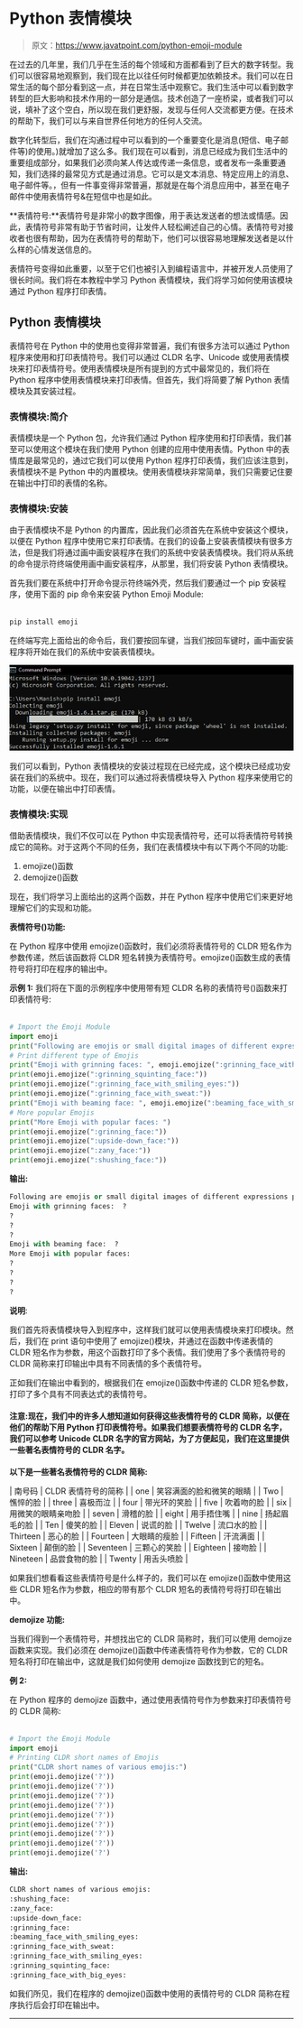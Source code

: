 # Python 表情模块

> 原文：<https://www.javatpoint.com/python-emoji-module>

在过去的几年里，我们几乎在生活的每个领域和方面都看到了巨大的数字转型。我们可以很容易地观察到，我们现在比以往任何时候都更加依赖技术。我们可以在日常生活的每个部分看到这一点，并在日常生活中观察它。我们生活中可以看到数字转型的巨大影响和技术作用的一部分是通信。技术创造了一座桥梁，或者我们可以说，填补了这个空白，所以现在我们更舒服，发现与任何人交流都更方便。在技术的帮助下，我们可以与来自世界任何地方的任何人交流。

数字化转型后，我们在沟通过程中可以看到的一个重要变化是消息(短信、电子邮件等)的使用。)就增加了这么多。我们现在可以看到，消息已经成为我们生活中的重要组成部分，如果我们必须向某人传达或传递一条信息，或者发布一条重要通知，我们选择的最常见方式是通过消息。它可以是文本消息、特定应用上的消息、电子邮件等。，但有一件事变得非常普遍，那就是在每个消息应用中，甚至在电子邮件中使用表情符号&在短信中也是如此。

**表情符号:**表情符号是非常小的数字图像，用于表达发送者的想法或情感。因此，表情符号非常有助于节省时间，让发件人轻松阐述自己的心情。表情符号对接收者也很有帮助，因为在表情符号的帮助下，他们可以很容易地理解发送者是以什么样的心情发送信息的。

表情符号变得如此重要，以至于它们也被引入到编程语言中，并被开发人员使用了很长时间。我们将在本教程中学习 Python 表情模块，我们将学习如何使用该模块通过 Python 程序打印表情。

## Python 表情模块

表情符号在 Python 中的使用也变得非常普遍，我们有很多方法可以通过 Python 程序来使用和打印表情符号。我们可以通过 CLDR 名字、Unicode 或使用表情模块来打印表情符号。使用表情模块是所有提到的方式中最常见的，我们将在 Python 程序中使用表情模块来打印表情。但首先，我们将简要了解 Python 表情模块及其安装过程。

### 表情模块:简介

表情模块是一个 Python 包，允许我们通过 Python 程序使用和打印表情，我们甚至可以使用这个模块在我们使用 Python 创建的应用中使用表情。Python 中的表情库是最常见的，通过它我们可以使用 Python 程序打印表情，我们应该注意到，表情模块不是 Python 中的内置模块。使用表情模块非常简单，我们只需要记住要在输出中打印的表情的名称。

### 表情模块:安装

由于表情模块不是 Python 的内置库，因此我们必须首先在系统中安装这个模块，以便在 Python 程序中使用它来打印表情。在我们的设备上安装表情模块有很多方法，但是我们将通过画中画安装程序在我们的系统中安装表情模块。我们将从系统的命令提示符终端使用画中画安装程序，从那里，我们将安装 Python 表情模块。

首先我们要在系统中打开命令提示符终端外壳，然后我们要通过一个 pip 安装程序，使用下面的 pip 命令来安装 Python Emoji Module:

```py

pip install emoji

```

在终端写完上面给出的命令后，我们要按回车键，当我们按回车键时，画中画安装程序将开始在我们的系统中安装表情模块。

![Python Emoji Module](img/a2872f201b417f6a13fca1057017750e.png)

我们可以看到，Python 表情模块的安装过程现在已经完成，这个模块已经成功安装在我们的系统中。现在，我们可以通过将表情模块导入 Python 程序来使用它的功能，以便在输出中打印表情。

### 表情模块:实现

借助表情模块，我们不仅可以在 Python 中实现表情符号，还可以将表情符号转换成它的简称。对于这两个不同的任务，我们在表情模块中有以下两个不同的功能:

1.  emojize()函数
2.  demojize()函数

现在，我们将学习上面给出的这两个函数，并在 Python 程序中使用它们来更好地理解它们的实现和功能。

**表情符号()功能:**

在 Python 程序中使用 emojize()函数时，我们必须将表情符号的 CLDR 短名作为参数传递，然后该函数将 CLDR 短名转换为表情符号。emojize()函数生成的表情符号将打印在程序的输出中。

**示例 1:** 我们将在下面的示例程序中使用带有短 CLDR 名称的表情符号()函数来打印表情符号:

```py

# Import the Emoji Module
import emoji
print("Following are emojis or small digital images of different expressions printed in Python: ")
# Print different type of Emojis 
print("Emoji with grinning faces: ", emoji.emojize(":grinning_face_with_big_eyes:"))
print(emoji.emojize(":grinning_squinting_face:"))
print(emoji.emojize(":grinning_face_with_smiling_eyes:"))
print(emoji.emojize(":grinning_face_with_sweat:"))
print("Emoji with beaming face: ", emoji.emojize(":beaming_face_with_smiling_eyes:"))
# More popular Emojis
print("More Emoji with popular faces: ")
print(emoji.emojize(":grinning_face:"))
print(emoji.emojize(":upside-down_face:"))
print(emoji.emojize(":zany_face:"))
print(emoji.emojize(":shushing_face:"))

```

**输出:**

```py
Following are emojis or small digital images of different expressions printed in Python: 
Emoji with grinning faces:  ?
?
? 
? 
Emoji with beaming face:  ?
More Emoji with popular faces: 
?
?
?
?

```

**说明**:

我们首先将表情模块导入到程序中，这样我们就可以使用表情模块来打印模块。然后，我们在 print 语句中使用了 emojize()模块，并通过在函数中传递表情的 CLDR 短名作为参数，用这个函数打印了多个表情。我们使用了多个表情符号的 CLDR 简称来打印输出中具有不同表情的多个表情符号。

正如我们在输出中看到的，根据我们在 emojize()函数中传递的 CLDR 短名参数，打印了多个具有不同表达式的表情符号。

#### 注意:现在，我们中的许多人想知道如何获得这些表情符号的 CLDR 简称，以便在他们的帮助下用 Python 打印表情符号。如果我们想要表情符号的 CLDR 名字，我们可以参考 Unicode CLDR 名字的官方网站，为了方便起见，我们在这里提供一些著名表情符号的 CLDR 名字。

**以下是一些著名表情符号的 CLDR 简称:**

| 南号码 | CLDR 表情符号的简称 |
| one | 笑容满面的脸和微笑的眼睛 |
| Two | 憔悴的脸 |
| three | 喜极而泣 |
| four | 带光环的笑脸 |
| five | 吹着吻的脸 |
| six | 用微笑的眼睛亲吻脸 |
| seven | 滑稽的脸 |
| eight | 用手捂住嘴 |
| nine | 扬起眉毛的脸 |
| Ten | 傻笑的脸 |
| Eleven | 说谎的脸 |
| Twelve | 流口水的脸 |
| Thirteen | 恶心的脸 |
| Fourteen | 大眼睛的瘦脸 |
| Fifteen | 汗流满面 |
| Sixteen | 颠倒的脸 |
| Seventeen | 三颗心的笑脸 |
| Eighteen | 接吻脸 |
| Nineteen | 品尝食物的脸 |
| Twenty | 用舌头喷脸 |

如果我们想看看这些表情符号是什么样子的，我们可以在 emojize()函数中使用这些 CLDR 短名作为参数，相应的带有那个 CLDR 短名的表情符号将打印在输出中。

**demojize 功能:**

当我们得到一个表情符号，并想找出它的 CLDR 简称时，我们可以使用 demojize 函数来实现。我们必须在 demojize()函数中传递表情符号作为参数，它的 CLDR 短名将打印在输出中，这就是我们如何使用 demojize 函数找到它的短名。

**例 2:**

在 Python 程序的 demojize 函数中，通过使用表情符号作为参数来打印表情符号的 CLDR 简称:

```py

# Import the Emoji Module
import emoji
# Printing CLDR short names of Emojis
print("CLDR short names of various emojis:")
print(emoji.demojize('?'))
print(emoji.demojize('?'))
print(emoji.demojize('?'))
print(emoji.demojize('?'))
print(emoji.demojize('?'))
print(emoji.demojize('?'))
print(emoji.demojize('?'))
print(emoji.demojize('?'))
print(emoji.demojize('?')

```

**输出:**

```py
CLDR short names of various emojis:
:shushing_face:
:zany_face:
:upside-down_face:
:grinning_face:
:beaming_face_with_smiling_eyes:
:grinning_face_with_sweat:
:grinning_face_with_smiling_eyes:
:grinning_squinting_face:
:grinning_face_with_big_eyes:

```

如我们所见，我们在程序的 demojize()函数中使用的表情符号的 CLDR 简称在程序执行后会打印在输出中。

* * *